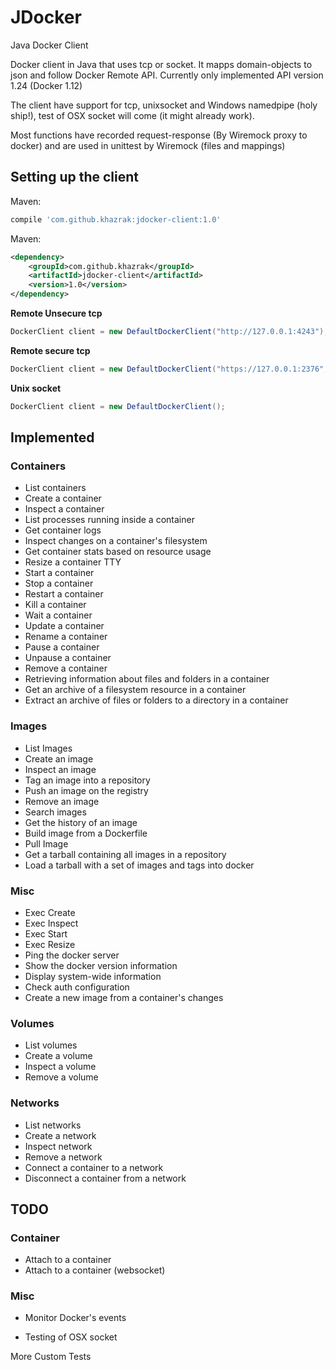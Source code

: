 # JDocker
Java Docker Client

Docker client in Java that uses tcp or socket. It mapps domain-objects to json and follow Docker Remote API.
Currently only implemented API version 1.24 (Docker 1.12)

The client have support for tcp, unixsocket and Windows namedpipe (holy ship!), test of OSX socket will come (it might already work).

Most functions have recorded request-response (By Wiremock proxy to docker) and are used in unittest by Wiremock (files and mappings)


## Setting up the client

Maven:
```groovy
compile 'com.github.khazrak:jdocker-client:1.0'
```

Maven:
```xml
<dependency>
    <groupId>com.github.khazrak</groupId>
    <artifactId>jdocker-client</artifactId>
    <version>1.0</version>
</dependency>
```


**Remote Unsecure tcp**
```java
DockerClient client = new DefaultDockerClient("http://127.0.0.1:4243");
```
**Remote secure tcp**
```java
DockerClient client = new DefaultDockerClient("https://127.0.0.1:2376", "/path/to/ssl/certs");
```
**Unix socket**
```java
DockerClient client = new DefaultDockerClient();
```



## Implemented

### Containers
* List containers
* Create a container
* Inspect a container
* List processes running inside a container
* Get container logs
* Inspect changes on a container's filesystem
* Get container stats based on resource usage
* Resize a container TTY
* Start a container
* Stop a container
* Restart a container
* Kill a container
* Wait a container
* Update a container
* Rename a container
* Pause a container
* Unpause a container
* Remove a container
* Retrieving information about files and folders in a container
* Get an archive of a filesystem resource in a container
* Extract an archive of files or folders to a directory in a container


### Images
* List Images
* Create an image
* Inspect an image
* Tag an image into a repository
* Push an image on the registry
* Remove an image
* Search images
* Get the history of an image
* Build image from a Dockerfile
* Pull Image
* Get a tarball containing all images in a repository
* Load a tarball with a set of images and tags into docker

### Misc
* Exec Create
* Exec Inspect
* Exec Start
* Exec Resize
* Ping the docker server
* Show the docker version information
* Display system-wide information
* Check auth configuration
* Create a new image from a container's changes


### Volumes
* List volumes
* Create a volume
* Inspect a volume
* Remove a volume


### Networks
* List networks
* Create a network
* Inspect network
* Remove a network
* Connect a container to a network
* Disconnect a container from a network

## TODO

### Container
* Attach to a container
* Attach to a container (websocket)

### Misc
* Monitor Docker's events


* Testing of OSX socket

More Custom Tests
